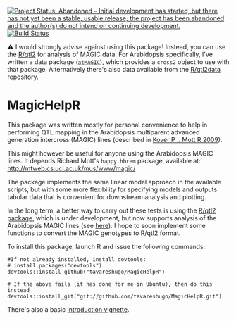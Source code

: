 [![Project Status: Abandoned – Initial development has started, but there has not yet been a stable, usable release; the project has been abandoned and the author(s) do not intend on continuing development.](https://www.repostatus.org/badges/latest/abandoned.svg)](https://www.repostatus.org/#abandoned)
[![Build Status](https://travis-ci.org/tavareshugo/MagicHelpR.svg?branch=master)](https://travis-ci.org/tavareshugo/MagicHelpR)

:warning: I would strongly advise against using this package! 
Instead, you can use the [R/qtl2](https://kbroman.org/qtl2/) for analysis of MAGIC data. 
For Arabidopsis specifically, I've written a data package ([`atMAGIC`](https://github.com/tavareshugo/atMAGIC)), 
which provides a `cross2` object to use with that package. Alternatively there's also data 
available from the [R/qtl2data](https://github.com/rqtl/qtl2data/tree/master/ArabMAGIC) repository.

# MagicHelpR

This package was written mostly for personal convenience to help in performing QTL 
mapping in the Arabidopsis multiparent advanced generation intercross (MAGIC) 
lines (described in 
[Kover P .. Mott R 2009](http://journals.plos.org/plosgenetics/article?id=10.1371/journal.pgen.1000551)).

This might however be useful for anyone using the Arabidopsis MAGIC lines. It
depends Richard Mott's `happy.hbrem` package, available at:
http://mtweb.cs.ucl.ac.uk/mus/www/magic/

The package implements the same linear model approach in the available 
scripts, but with some more flexibility for specifying models and outputs 
tabular data that is convenient for downstream analysis and plotting.

In the long term, a better way to carry out these tests is using the 
[R/qtl2 package](https://github.com/rqtl/qtl2), which is under development, but 
now supports analysis of the Arabidopsis MAGIC lines (see 
[here](https://groups.google.com/forum/#!topic/rqtl-disc/pwVi_Igr9zk)). I hope 
to soon implement some functions to convert the MAGIC genotypes to R/qtl2 format.

To install this package, launch R and issue the following commands:

```
#If not already installed, install devtools:
# install.packages("devtools")
devtools::install_github("tavareshugo/MagicHelpR")

# If the above fails (it has done for me in Ubuntu), then do this instead
devtools::install_git("git://github.com/tavareshugo/MagicHelpR.git")
```

There's also a basic [introduction vignette](https://tavareshugo.github.io/MagicHelpR//articles/introduction.html).
